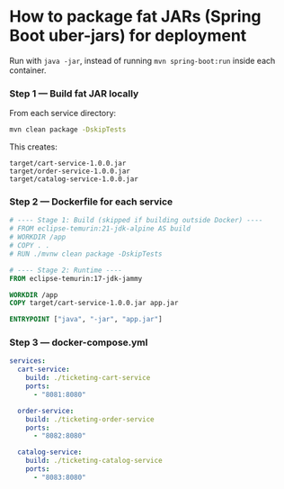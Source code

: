 # How to package fat JARs (Spring Boot uber-jars) for deployment 

Run with `java -jar`, instead of running `mvn spring-boot:run` inside each container.



### Step 1 — Build fat JAR locally

From each service directory:

```bash
mvn clean package -DskipTests
```

This creates:

```
target/cart-service-1.0.0.jar
target/order-service-1.0.0.jar
target/catalog-service-1.0.0.jar
```

### Step 2 — Dockerfile for each service

```dockerfile
# ---- Stage 1: Build (skipped if building outside Docker) ----
# FROM eclipse-temurin:21-jdk-alpine AS build
# WORKDIR /app
# COPY . .
# RUN ./mvnw clean package -DskipTests

# ---- Stage 2: Runtime ----
FROM eclipse-temurin:17-jdk-jammy

WORKDIR /app
COPY target/cart-service-1.0.0.jar app.jar

ENTRYPOINT ["java", "-jar", "app.jar"]
```

### Step 3 — docker-compose.yml

```yaml
services:
  cart-service:
    build: ./ticketing-cart-service
    ports:
      - "8081:8080"

  order-service:
    build: ./ticketing-order-service
    ports:
      - "8082:8080"

  catalog-service:
    build: ./ticketing-catalog-service
    ports:
      - "8083:8080"
```

